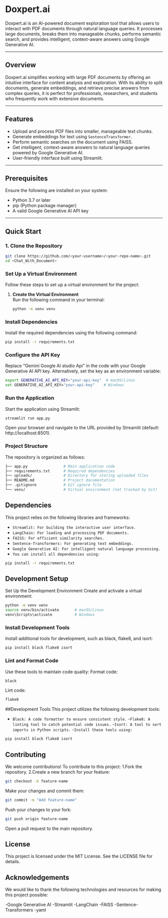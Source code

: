 # Doxpert.ai

Doxpert.ai is an AI-powered document exploration tool that allows users to interact with PDF documents through natural language queries. It processes large documents, breaks them into manageable chunks, performs semantic search, and provides intelligent, context-aware answers using Google Generative AI.

---

## Overview

Doxpert.ai simplifies working with large PDF documents by offering an intuitive interface for content analysis and exploration. With its ability to split documents, generate embeddings, and retrieve precise answers from complex queries, it is perfect for professionals, researchers, and students who frequently work with extensive documents.

---

## Features

- Upload and process PDF files into smaller, manageable text chunks.
- Generate embeddings for text using `SentenceTransformer`.
- Perform semantic searches on the document using FAISS.
- Get intelligent, context-aware answers to natural language queries powered by Google Generative AI.
- User-friendly interface built using Streamlit.

---

## Prerequisites

Ensure the following are installed on your system:

- Python 3.7 or later
- pip (Python package manager)
- A valid Google Generative AI API key

---

## Quick Start

### 1. Clone the Repository
   ```bash
   git clone https://github.com/<your-username>/<your-repo-name>.git
   cd <Chat_With_Document>
```
### Set Up a Virtual Environment
Follow these steps to set up a virtual environment for the project:
1. **Create the Virtual Environment**  
   Run the following command in your terminal:
   ```bash
   python -m venv venv
   
### Install Dependencies
Install the required dependencies using the following command:
```bash
pip install -r requirements.txt
```
### Configure the API Key
Replace "Gemini Google AI studio Api" in the code with your Google Generative AI API key.
Alternatively, set the key as an environment variable:

```bash
export GENERATIVE_AI_API_KEY="your-api-key"  # macOS/Linux
set GENERATIVE_AI_API_KEY="your-api-key"    # Windows
```
### Run the Application
Start the application using Streamlit:
```bash
streamlit run app.py
```
Open your browser and navigate to the URL provided by Streamlit (default: http://localhost:8501).
### Project Structure
The repository is organized as follows:

```bash
├── app.py                # Main application code
├── requirements.txt      # Required dependencies
├── uploads/              # Directory for storing uploaded files
├── README.md             # Project documentation
├── .gitignore            # Git ignore file
└── venv/                 # Virtual environment (not tracked by Git)
```
## Dependencies
This project relies on the following libraries and frameworks:

- `Streamlit: For building the interactive user interface.`
- `LangChain: For loading and processing PDF documents.`
- `FAISS: For efficient similarity searches.`
- `Sentence-Transformers: For generating text embeddings.`
- `Google Generative AI: For intelligent natural language processing.`
- `You can install all dependencies using:`

```bash
pip install -r requirements.txt
```
## Development Setup
Set Up the Development Environment
Create and activate a virtual environment:

```bash
python -m venv venv
source venv/bin/activate       # macOS/Linux
venv\Scripts\activate          # Windows
```
### Install Development Tools
Install additional tools for development, such as black, flake8, and isort:

```bash
pip install black flake8 isort
```
### Lint and Format Code
Use these tools to maintain code quality:
Format code:
```bash
black
```
Lint code:
```bash
flake8 
```
##Development Tools
This project utilizes the following development tools:

- `Black: A code formatter to ensure consistent style.`
-`Flake8: A linting tool to catch potential code issues.`
-`Isort: A tool to sort imports in Python scripts.`
-`Install these tools using:`

``` bash
pip install black flake8 isort
```
## Contributing
We welcome contributions! To contribute to this project:
1.Fork the repository.
2.Create a new branch for your feature:
```bash
git checkout -b feature-name
```
Make your changes and commit them:
```bash
git commit -m "Add feature-name"
```
Push your changes to your fork:
```bash
git push origin feature-name
```
Open a pull request to the main repository.
## License
This project is licensed under the MIT License. See the LICENSE file for details.

## Acknowledgements
We would like to thank the following technologies and resources for making this project possible:

-Google Generative AI
-Streamlit
-LangChain
-FAISS
-Sentence-Transformers
-yaml


